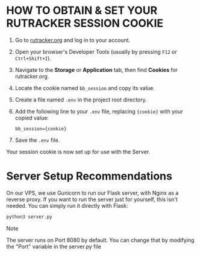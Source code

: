 # HOW TO OBTAIN & SET YOUR RUTRACKER SESSION COOKIE

1. Go to [rutracker.org](https://rutracker.org) and log in to your account.
2. Open your browser's Developer Tools (usually by pressing `F12` or `Ctrl+Shift+I`).
3. Navigate to the **Storage** or **Application** tab, then find **Cookies** for rutracker.org.
4. Locate the cookie named `bb_session` and copy its value.
5. Create a file named `.env` in the project root directory.
6. Add the following line to your `.env` file, replacing `{cookie}` with your copied value:

   ```
   bb_session={cookie}
   ```

7. Save the `.env` file.

Your session cookie is now set up for use with the Server.

# Server Setup Recommendations

On our VPS, we use Gunicorn to run our Flask server, with Nginx as a reverse proxy. If you want to run the server just for yourself, this isn't needed. You can simply run it directly with Flask:

```bash
python3 server.py
```

> [!NOTE]
> The server runs on Port 8080 by default.
> You can change that by modifying the "Port" variable 
> in the server.py file

